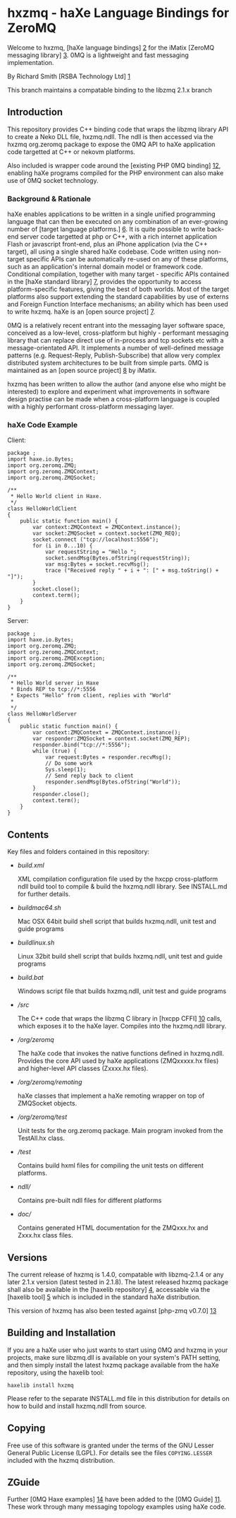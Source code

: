 hxzmq - haXe Language Bindings for ZeroMQ
=========================================

Welcome to hxzmq, [haXe language bindings] [2] for the iMatix [ZeroMQ messaging library] [3].  0MQ is a lightweight and fast messaging implementation.

By Richard Smith [RSBA Technology Ltd] [1]

This branch maintains a compatable binding to the libzmq 2.1.x branch

## Introduction
This repository provides C++ binding code that wraps the libzmq library API to create a Neko DLL file, hxzmq.ndll.  The ndll is then accessed via the hxzmq org.zeromq package to expose the 0MQ API to haXe application code targetted at C++ or nekovm platforms.

Also included is wrapper code around the [existing PHP 0MQ binding] [12], enabling haXe programs compiled for the PHP environment can also make use of 0MQ socket technology.
### Background & Rationale
haXe enables applications to be written in a single unified programming language that can then be executed on any combination of an ever-growing number of [target language platforms.] [6].  It is quite possible to write back-end server code targetted at php or C++, with a rich internet application Flash or javascript front-end, plus an iPhone application (via the C++ target), all using a single shared haXe codebase.  Code written using non-target specific APIs can be automatically re-used on any of these platforms, such as an application's internal domain model or framework code.  Conditional compilation, together with many target - specific APIs contained in the [haXe standard library] [7], provides the opportunity to access platform-specific features, giving the best of both worlds.  Most of the target platforms also support extending the standard capabilities by use of externs and Foreign Function Interface mechanisms; an ability which has been used to write hxzmq.  haXe is an [open source project] [7]. 

0MQ is a relatively recent entrant into the messaging layer software space, conceived as a low-level, cross-platform but highly - performant messaging library that can replace direct use of in-process and tcp sockets etc with a message-orientated API.  It implements a number of well-defined message patterns (e.g. Request-Reply, Publish-Subscribe) that allow very complex distributed system architectures to be built from simple parts.  0MQ is maintained as an [open source project] [8] by iMatix.

hxzmq has been written to allow the author (and anyone else who might be interested) to explore and experiment what improvements in software design practise can be made when a cross-platform language is coupled with a highly performant cross-platform messaging layer.   
### haXe Code Example

Client:

	package ;
	import haxe.io.Bytes;
	import org.zeromq.ZMQ;
	import org.zeromq.ZMQContext;
	import org.zeromq.ZMQSocket;

	/**
	 * Hello World client in Haxe.
	 */
	class HelloWorldClient 
	{
		public static function main() {
			var context:ZMQContext = ZMQContext.instance();
			var socket:ZMQSocket = context.socket(ZMQ_REQ);
			socket.connect ("tcp://localhost:5556");
			for (i in 0...10) {
				var requestString = "Hello ";
				socket.sendMsg(Bytes.ofString(requestString));
				var msg:Bytes = socket.recvMsg();
				trace ("Received reply " + i + ": [" + msg.toString() + "]");				
			}
			socket.close();
			context.term();
		}
	}

Server:

    package ;
	import haxe.io.Bytes;
	import org.zeromq.ZMQ;
	import org.zeromq.ZMQContext;
	import org.zeromq.ZMQException;
	import org.zeromq.ZMQSocket;

	/**
	 * Hello World server in Haxe
	 * Binds REP to tcp://*:5556
	 * Expects "Hello" from client, replies with "World"
	 * 
	 */
	class HelloWorldServer 
	{
		public static function main() {			
			var context:ZMQContext = ZMQContext.instance();
			var responder:ZMQSocket = context.socket(ZMQ_REP);
			responder.bind("tcp://*:5556");			
			while (true) {
				var request:Bytes = responder.recvMsg();
				// Do some work
				Sys.sleep(1);
				// Send reply back to client
				responder.sendMsg(Bytes.ofString("World"));
			}
			responder.close();
			context.term();	
		}
	}

## Contents

Key files and folders contained in this repository:

*   *build.xml*

    XML compilation configuration file used by the hxcpp cross-platform ndll build tool to compile & build the hxzmq.ndll library.  See INSTALL.md for further details.
	
*   *buildmac64.sh*

    Mac OSX 64bit build shell script that builds hxzmq.ndll, unit test and guide programs
	
*   *buildlinux.sh*

    Linux 32bit build shell script that builds hxzmq.ndll, unit test and guide programs
    
*   *build.bat*

    Windows script file that builds hxzmq.ndll, unit test and guide programs
	
*   */src*

    The C++ code that wraps the libzmq C library in [hxcpp CFFI] [10] calls, which exposes it to the haXe layer. Compiles into the hxzmq.ndll library.
	
*   */org/zeromq*

    The haXe code that invokes the native functions defined in hxzmq.ndll. Provides the core API used by haXe applications (ZMQxxxxx.hx files) and higher-level API classes (Zxxxx.hx files).
    
*   */org/zeromq/remoting*
    
    haXe classes that implement a haXe remoting wrapper on top of ZMQSocket objects. 
    
*   */org/zeromq/test*

    Unit tests for the org.zeromq package.  Main program invoked from the TestAll.hx class.
	
*   */test*

    Contains build hxml files for compiling the unit tests on different platforms.
	
*   *ndll/*

    Contains pre-built ndll files for different platforms
    
*   *doc/*

    Contains generated HTML documentation for the ZMQxxx.hx and Zxxx.hx class files.
	
## Versions

The current release of hxzmq is 1.4.0, compatable with libzmq-2.1.4 or any later 2.1.x version (latest tested in 2.1.8).  The latest released hxzmq package shall also be available in the [haxelib repository] [4], accessable via the [haxelib tool] [5] which is included in the standard haXe distribution.

This version of hxzmq has also been tested against [php-zmq v0.7.0] [13] 

## Building and Installation

If you are a haXe user who just wants to start using 0MQ and hxzmq in your projects, make sure libzmq.dll is available on your system's PATH setting, and then simply install the latest hxzmq package available from the haXe repository, using the haxelib tool:

    haxelib install hxzmq
	
Please refer to the separate INSTALL.md file in this distribution for details on how to build and install hxzmq.ndll from source.

## Copying

Free use of this software is granted under the terms of the GNU Lesser General
Public License (LGPL). For details see the files `COPYING.LESSER`
included with the hxzmq distribution.

## ZGuide

Further [0MQ Haxe examples] [14] have been added to the [0MQ Guide] [11].  These work through many messaging topology examples using haXe code.

[1]: http://rsbatechnology.co.uk "RSBA Technology Ltd"
[2]: http://haxe.org "haXe"
[3]: http://zeromq.org "ZeroMQ"
[4]: http://lib.haxe.org "haXelib repository"
[5]: http://haxe.org/com/haxelib "haXelib"
[6]: http://haxe.org/doc/features "haXe Features"
[7]: http://code.google.com/p/haxe "haXe source code repository"
[8]: https://github.com/zeromq/libzmq "libzmq source code repository"
[9]: http://www.imatix.com/ "iMatix Corporation"
[10]: http://haxe.org/doc/cpp/ffi "C++ FC Foreign Function Interface"
[11]: http://zguide.zeromq.org/ "0MQ Guide"
[12]: http://github.com/mkoppanen/php-zmq
[13]: http://github.com/mkoppanen/php-zmq/blob/0.7.0
[14]: http://github.com/imatix/zguide/tree/master/examples/Haxe



